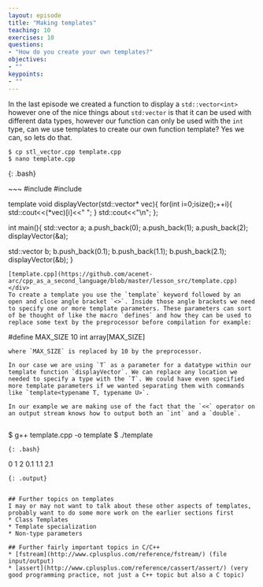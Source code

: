 ```yaml
---
layout: episode
title: "Making templates"
teaching: 10
exercises: 10
questions:
- "How do you create your own templates?"
objectives:
- ""
keypoints:
- ""
---
```

In the last episode we created a function to display a `std::vector<int>` however one of the nice things about `std:vector` is that it can be used with different data types, however our function can only be used with the `int` type, can we use templates to create our own function template? Yes we can, so lets do that.
~~~
$ cp stl_vector.cpp template.cpp
$ nano template.cpp
~~~
{: .bash}

<div class="gitfile" markdown="1">
~~~
#include <iostream>
#include <vector>

template <typename T>
void displayVector(std::vector<T>* vec){
  for(int i=0;i<vec->size();++i){
    std::cout<<(*vec)[i]<<" ";
  }
  std::cout<<"\n";
};

int main(){
  std::vector<int> a;
  a.push_back(0);
  a.push_back(1);
  a.push_back(2);
  displayVector(&a);
  
  std::vector<double> b;
  b.push_back(0.1);
  b.push_back(1.1);
  b.push_back(2.1);
  displayVector(&b);
}
~~~
[template.cpp](https://github.com/acenet-arc/cpp_as_a_second_language/blob/master/lesson_src/template.cpp)
</div>
To create a template you use the `template` keyword followed by an open and close angle bracket `<>`. Inside those angle brackets we need to specify one or more template parameters. These parameters can sort of be thought of like the macro `defines` and how they can be used to replace some text by the preprocessor before compilation for example:
~~~
#define MAX_SIZE 10
int array[MAX_SIZE]
~~~
where `MAX_SIZE` is replaced by 10 by the preprocessor.

In our case we are using `T` as a parameter for a datatype within our template function `displayVector`. We can replace any location we needed to specify a type with the `T`. We could have even specified more template parameters if we wanted separating them with commands like `template<typename T, typename U>`.

In our example we are making use of the fact that the `<<` operator on an output stream knows how to output both an `int` and a `double`.


~~~
$ g++ template.cpp -o template
$ ./template
~~~
{: .bash}
~~~
0 1 2
0.1 1.1 2.1
~~~
{: .output}


## Further topics on templates
I may or may not want to talk about these other aspects of templates, probably want to do some more work on the earlier sections first
* Class Templates
* Template specialization
* Non-type parameters

## Further fairly important topics in C/C++
* [fstream](http://www.cplusplus.com/reference/fstream/) (file input/output)
* [assert](http://www.cplusplus.com/reference/cassert/assert/) (very good programming practice, not just a C++ topic but also a C topic)